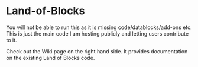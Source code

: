 # Land-of-Blocks

You will not be able to run this as it is missing code/datablocks/add-ons etc. This is just the main code I am hosting
publicly and letting users contribute to it.

Check out the Wiki page on the right hand side. It provides documentation on the existing Land of Blocks code.
